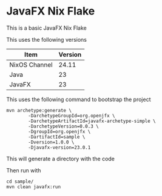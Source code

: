 # JavaFX Nix Flake

This is a basic JavaFX Nix Flake

This uses the following versions

| Item          | Version |
|---------------|---------|
| NixOS Channel | 24.11   |
| Java          | 23      |
| JavaFX        | 23      |

This uses the following command to bootstrap the project

``` shell
mvn archetype:generate \
        -DarchetypeGroupId=org.openjfx \
        -DarchetypeArtifactId=javafx-archetype-simple \
        -DarchetypeVersion=0.0.3 \
        -DgroupId=org.openjfx \
        -DartifactId=sample \
        -Dversion=1.0.0 \
        -Djavafx-version=23.0.1
```

This will generate a directory with the code

Then run with

``` shell
cd sample/
mvn clean javafx:run
```
